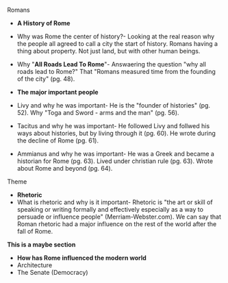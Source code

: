 Romans

- **A History of Rome**
 - Why was Rome the center of history?-
    Looking at the real reason why the people all agreed to call a city the start of history.
    Romans having a thing about property. Not just land, but with other human beings. 
 - Why "**All Roads Lead To Rome**"- 
    Answaering the question "why all roads lead to Rome?" That "Romans measured time from the founding of the city" (pg. 48).
 
- **The major important people**
 - Livy and why he was important-
    He is the "founder of histories" (pg. 52). Why "Toga and Sword - arms and the man" (pg. 56).
 - Tacitus and why he was important-
    He followed Livy and follwed his ways about histories, but by living through it (pg. 60). He wrote during the decline of Rome (pg. 61).
 - Ammianus and why he was important- 
    He was a Greek and became a historian for Rome (pg. 63). Lived under christian rule (pg. 63). Wrote about Rome and beyond (pg. 64).

Theme
- **Rhetoric** 
 - What is rhetoric and why is it important- 
    Rhetoric is "the art or skill of speaking or writing formally and effectively especially as a way to persuade or influence people"
    (Merriam-Webster.com). We can say that Roman rhetoric had a major influence on the rest of the world after the fall of Rome.


**This is a maybe section**
- **How has Rome influenced the modern world**
 - Architecture
 - The Senate (Democracy)
